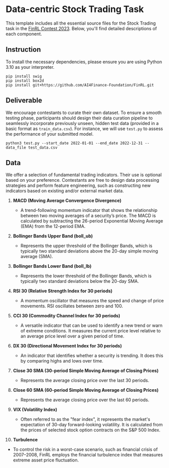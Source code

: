 # Data-centric Stock Trading Task
This template includes all the essential source files for the Stock Trading task in the [FinRL Contest 2023](https://open-finance-lab.github.io/finrl-contest.github.io/). Below, you'll find detailed descriptions of each component.

## Instruction
To install the necessary dependencies, please ensure you are using Python 3.10 as your interpreter.
```
pip install swig
pip install box2d
pip install git+https://github.com/AI4Finance-Foundation/FinRL.git
```

## Deliverable
We encourage contestants to curate their own dataset. To ensure a smooth testing phase, participants should design their data curation pipeline to seamlessly incorporate previously unseen, hidden test data (provided in a basic format as `train_data.csv`). For instance, we will use `test.py` to assess the performance of your submitted model.

```
python3 test.py --start_date 2022-01-01 --end_date 2022-12-31 --data_file test_data.csv
```

## Data

We offer a selection of fundamental trading indicators. Their use is optional based on your preference. Contestants are free to design data processing strategies and perform feature engineering, such as constructing new indicators based on existing and/or external market data.

1. **MACD (Moving Average Convergence Divergence)**
   - A trend-following momentum indicator that shows the relationship between two moving averages of a security’s price. The MACD is calculated by subtracting the 26-period Exponential Moving Average (EMA) from the 12-period EMA.

2. **Bollinger Bands Upper Band (boll_ub)**
   - Represents the upper threshold of the Bollinger Bands, which is typically two standard deviations above the 20-day simple moving average (SMA).

3. **Bollinger Bands Lower Band (boll_lb)**
   - Represents the lower threshold of the Bollinger Bands, which is typically two standard deviations below the 20-day SMA.

4. **RSI 30 (Relative Strength Index for 30 periods)**
   - A momentum oscillator that measures the speed and change of price movements. RSI oscillates between zero and 100.

5. **CCI 30 (Commodity Channel Index for 30 periods)**
   - A versatile indicator that can be used to identify a new trend or warn of extreme conditions. It measures the current price level relative to an average price level over a given period of time.

6. **DX 30 (Directional Movement Index for 30 periods)**
   - An indicator that identifies whether a security is trending. It does this by comparing highs and lows over time.

7. **Close 30 SMA (30-period Simple Moving Average of Closing Prices)**
   - Represents the average closing price over the last 30 periods.

8. **Close 60 SMA (60-period Simple Moving Average of Closing Prices)**
   - Represents the average closing price over the last 60 periods.

9. **VIX (Volatility Index)**
   - Often referred to as the "fear index", it represents the market's expectation of 30-day forward-looking volatility. It is calculated from the prices of selected stock option contracts on the S&P 500 Index.

10. **Turbulence**
   - To control the risk in a worst-case scenario, such as financial crisis of 2007–2008, FinRL employs the financial turbulence index that measures extreme asset price fluctuation.
